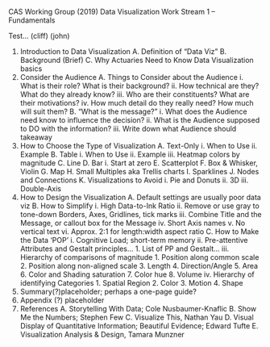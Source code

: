 CAS Working Group (2019)
Data Visualization
Work Stream 1 – Fundamentals

Test… (cliff) (john)

1.	Introduction to Data Visualization
		A.	Definition of “Data Viz”
		B.	Background (Brief)
		C.	Why Actuaries Need to Know Data Visualization basics
2.	Consider the Audience
    A.	Things to Consider about the Audience
        i.	What is their role? What is their background?
        ii.	How technical are they? What do they already know?
        iii.	Who are their constituents? What are their motivations?
        iv.	How much detail do they really need? How much will suit them?
    B.	“What is the message?”
        i.	What does the Audience need know to influence the decision?
        ii.	What is the Audience supposed to DO with the information?
        iii.	Write down what Audience should takeaway
3.	How to Choose the Type of Visualization
    A.	Text-Only
        i.	When to Use
        ii.	Example
    B.	Table
        i.	When to Use
        ii.	Example
        iii.	Heatmap colors by magnitude
    C.	Line
    D.	Bar
        i.	Start at zero
    E.	Scatterplot
    F.	Box & Whisker, Violin
    G.	Map
    H.	Small Multiples aka Trellis charts
    I.	Sparklines
    J.	Nodes and Connections
    K.	Visualizations to Avoid
        i.	Pie and Donuts
        ii.	3D
        iii.	Double-Axis
4.	How to Design the Visualization
    A.	Default settings are usually poor data viz
    B.	How to Simplify
        i.	High Data-to-Ink Ratio
        ii.	Remove or use gray to tone-down Borders, Axes, Gridlines, tick marks 
        iii.	Combine Title and the Message, or callout box for the Message
        iv.	Short Axis names
        v.	No vertical text
        vi.	Approx. 2:1 for length:width aspect ratio
    C.	How to Make the Data ‘POP’
        i.	Cognitive Load; short-term memory 
        ii.	Pre-attentive Attributes and Gestalt principles…
            1.	List of PP and Gestalt…
        iii.	Hierarchy of comparisons of magnitude
            1.	Position along common scale
            2.	Position along non-aligned scale
            3.	Length
            4.	Direction/Angle
            5.	Area
            6.	Color and Shading saturation
            7.	Color hue
            8.	Volume
        iv.	Hierarchy of identifying Categories
            1.	Spatial Region
            2.	Color
            3.	Motion
            4.	Shape
5.	Summary(?)placeholder; perhaps a one-page guide?
6.	Appendix (?) placeholder
7.	References
    A.	Storytelling With Data; Cole Nusbaumer-Knaflic
    B.	Show Me the Numbers; Stephen Few
    C.	Visualize This, Nathan Yau
    D.	Visual Display of Quantitative Information; Beautiful Evidence; Edward Tufte
    E.	Visualization Analysis & Design, Tamara Munzner

